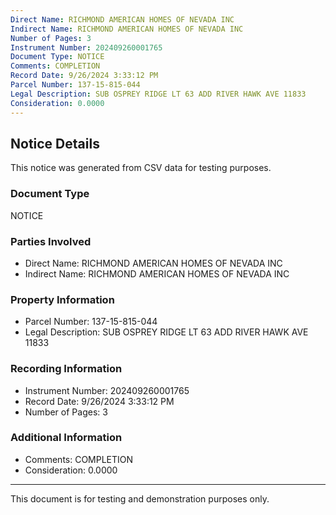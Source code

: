 ```yaml
---
Direct Name: RICHMOND AMERICAN HOMES OF NEVADA INC
Indirect Name: RICHMOND AMERICAN HOMES OF NEVADA INC
Number of Pages: 3
Instrument Number: 202409260001765
Document Type: NOTICE
Comments: COMPLETION
Record Date: 9/26/2024 3:33:12 PM
Parcel Number: 137-15-815-044
Legal Description: SUB OSPREY RIDGE LT 63 ADD RIVER HAWK AVE 11833
Consideration: 0.0000
---
```


## Notice Details

This notice was generated from CSV data for testing purposes.

### Document Type
NOTICE

### Parties Involved
- Direct Name: RICHMOND AMERICAN HOMES OF NEVADA INC
- Indirect Name: RICHMOND AMERICAN HOMES OF NEVADA INC

### Property Information
- Parcel Number: 137-15-815-044
- Legal Description: SUB OSPREY RIDGE LT 63 ADD RIVER HAWK AVE 11833

### Recording Information
- Instrument Number: 202409260001765
- Record Date: 9/26/2024 3:33:12 PM
- Number of Pages: 3

### Additional Information
- Comments: COMPLETION
- Consideration: 0.0000

---

This document is for testing and demonstration purposes only.
